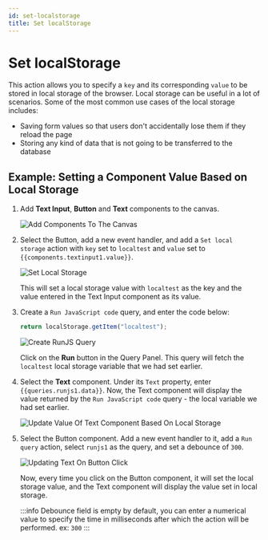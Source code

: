 ```yaml
---
id: set-localstorage
title: Set localStorage
---
```


# Set localStorage

This action allows you to specify a `key` and its corresponding `value` to be stored in local storage of the browser. Local storage can be useful in a lot of scenarios. Some of the most common use cases of the local storage includes:
- Saving form values so that users don't accidentally lose them if they reload the page
- Storing any kind of data that is not going to be transferred to the database

<div style={{paddingTop:'24px', paddingBottom:'24px'}}>

## Example: Setting a Component Value Based on Local Storage

1. Add **Text Input**, **Button** and **Text** components to the canvas.

    <div style={{textAlign: 'center', marginBotton:'25px'}}>
    <img className="screenshot-full" src="/img/actions/localstorage/add-components.png" alt="Add Components To The Canvas" />
    </div>


2. Select the Button, add a new event handler, and add a `Set local storage` action with `key` set to `localtest` and `value` set to `{{components.textinput1.value}}`. 

    <div style={{textAlign: 'center'}}>
    <img className="screenshot-full" src="/img/actions/localstorage/set-local-storage.png" alt="Set Local Storage" />
    </div>

    This will set a local storage value with `localtest` as the key and the value entered in the Text Input component as its value. 

3. Create a `Run JavaScript code` query, and enter the code below: 

    ```js
    return localStorage.getItem("localtest");
    ```
    <div style={{textAlign: 'center'}}>
    <img className="screenshot-full" src="/img/actions/localstorage/create-runjs-query.png" alt="Create RunJS Query" />
    </div>

    Click on the **Run** button in the Query Panel. This query will fetch the `localtest` local storage variable that we had set earlier. 

4. Select the **Text** component. Under its `Text` property, enter `{{queries.runjs1.data}}`. Now, the Text component will display the value returned by the `Run JavaScript code` query - the local variable we had set earlier. 
    <div style={{textAlign: 'center'}}>
    <img className="screenshot-full" src="/img/actions/localstorage/update-text-component.png" alt="Update Value Of Text Component Based On Local Storage" />
    </div>

5. Select the Button component. Add a new event handler to it, add a `Run query` action, select `runjs1` as the query, and set a debounce of `300`.
    <div style={{textAlign: 'center', marginBottom:'15px'}}>
    <img className="screenshot-full" src="/img/actions/localstorage/update-text-on-button-click.png" alt="Updating Text On Button Click" />
    </div>

    Now, every time you click on the Button component, it will set the local storage value, and the Text component will display the value set in local storage. 

    :::info
    Debounce field is empty by default, you can enter a numerical value to specify the time in milliseconds after which the action will be performed. ex: `300`
    :::

</div>
